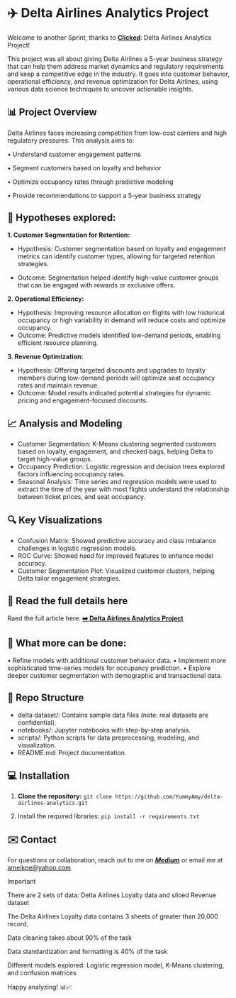# ✈️ Delta Airlines Analytics Project
Welcome to another Sprint, thanks to **[Clicked](https://www.clicked.com/learning-experience-page/data-analytics-team-sprint-10-17-24?mode=module)**: Delta Airlines Analytics Project! 

This project was all about giving Delta Airlines a 5-year business strategy that can help them address market dynamics and regulatory requirements and keep a competitive edge in the industry. It goes into customer behavior, operational efficiency, and revenue optimization for Delta Airlines, using various data science techniques to uncover actionable insights.

## **📊 Project Overview**
Delta Airlines faces increasing competition from low-cost carriers and high regulatory pressures. This analysis aims to:

•	Understand customer engagement patterns

•	Segment customers based on loyalty and behavior

•	Optimize occupancy rates through predictive modeling

•	Provide recommendations to support a 5-year business strategy

## **🧩 Hypotheses explored:**

**1.	Customer Segmentation for Retention:**

- Hypothesis: Customer segmentation based on loyalty and engagement metrics can identify customer types, allowing for targeted retention strategies.

- Outcome: Segmentation helped identify high-value customer groups that can be engaged with rewards or exclusive offers.

**2.	Operational Efficiency:**
- Hypothesis: Improving resource allocation on flights with low historical occupancy or high variability in demand will reduce costs and optimize occupancy.
- Outcome: Predictive models identified low-demand periods, enabling efficient resource planning.

**3.	Revenue Optimization:**
- Hypothesis: Offering targeted discounts and upgrades to loyalty members during low-demand periods will optimize seat occupancy rates and maintain revenue.
- Outcome: Model results indicated potential strategies for dynamic pricing and engagement-focused discounts.

## **📈 Analysis and Modeling**
- Customer Segmentation: K-Means clustering segmented customers based on loyalty, engagement, and checked bags, helping Delta to target high-value groups.
- Occupancy Prediction: Logistic regression and decision trees explored factors influencing occupancy rates.
- Seasonal Analysis: Time series and regression models were used to extract the time of the year with most flights understand the relationship between ticket prices, and seat occupancy.

## **🔍 Key Visualizations**
- Confusion Matrix: Showed predictive accuracy and class imbalance challenges in logistic regression models.
- ROC Curve: Showed need for improved features to enhance model accuracy.
- Customer Segmentation Plot: Visualized customer clusters, helping Delta tailor engagement strategies.

## **📄 Read the full details here**
Raed the full article here: **[➡️ Delta Airlines Analytics Project](https://ameikpe.medium.com/how-delta-airlines-is-turning-loyalty-into-revenue-the-data-driven-strategy-behind-full-flights-5f2799c84973)**

## **🚀 What more can be done:**
•	Refine models with additional customer behavior data.
•	Implement more sophisticated time-series models for occupancy prediction.
•	Explore deeper customer segmentation with demographic and transactional data.

## **📁 Repo Structure**
- delta dataset/: Contains sample data files (note: real datasets are confidential).
- notebooks/: Jupyter notebooks with step-by-step analysis.
- scripts/: Python scripts for data preprocessing, modeling, and visualization.
- README.md: Project documentation.

## **💻 Installation**
1.	**Clone the repository:**
`git clone https://github.com/YummyAmy/delta-airlines-analytics.git`

2.	Install the required libraries:
`pip install -r requirements.txt`

## **✉️ Contact**
For questions or collaboration, reach out to me on [**_Medium_**](https://medium.com/@ameikpe) or email me at ameikpe@yahoo.com

> [!IMPORTANT]
> There are 2 sets of data: Delta Airlines Loyalty data and siloed Revenue dataset
>
> The Delta Airlines Loyalty data contains 3 sheets of greater than 20,000 record.
>
> Data cleaning takes about 90% of the task
>
> Data standardization and formatting is 40% of the task
>
> Different models explored: Logistic regression model, K-Means clustering, and confusion matrices
 
Happy analyzing! 📊📈

